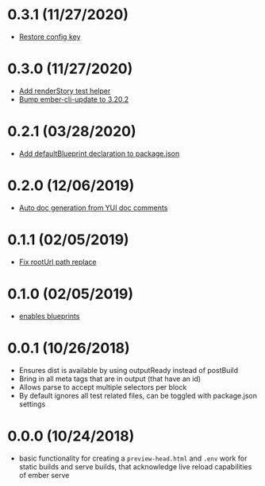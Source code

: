 # 0.3.1 (11/27/2020)

- [Restore config key](https://github.com/storybookjs/ember-cli-storybook/pull/54)

# 0.3.0 (11/27/2020)

- [Add renderStory test helper](https://github.com/storybookjs/ember-cli-storybook/pull/51)
- [Bump ember-cli-update to 3.20.2](https://github.com/storybookjs/ember-cli-storybook/pull/50)

# 0.2.1 (03/28/2020)

- [Add defaultBlueprint declaration to package.json](https://github.com/storybookjs/ember-cli-storybook/pull/27)

# 0.2.0 (12/06/2019)

- [Auto doc generation from YUI doc comments](https://github.com/storybookjs/ember-cli-storybook/pull/24)

# 0.1.1 (02/05/2019)

- [Fix rootUrl path replace](https://github.com/storybookjs/ember-cli-storybook/pull/13)

# 0.1.0 (02/05/2019)

- [enables blueprints](https://github.com/storybooks/ember-cli-storybook/pull/3)

# 0.0.1 (10/26/2018)

- Ensures dist is available by using outputReady instead of postBuild
- Bring in all meta tags that are in output (that have an id)
- Allows parse to accept multiple selectors per block
- By default ignores all test related files, can be toggled with package.json settings

# 0.0.0 (10/24/2018)

- basic functionality for creating a `preview-head.html` and `.env` work for static builds and serve builds, that acknowledge live reload capabilities of ember serve
